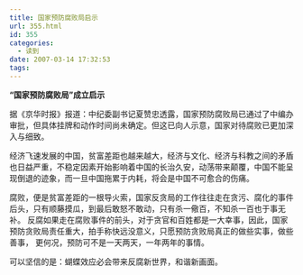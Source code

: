 ```yaml
---
title: 国家预防腐败局启示
url: 355.html
id: 355
categories:
  - 读到
date: 2007-03-14 17:32:53
tags:
---
```


**“国家预防腐败局”成立启示**

  
据《京华时报》报道：中纪委副书记夏赞忠透露，国家预防腐败局已通过了中编办审批，但具体挂牌和动作时间尚未确定。但这已向人示意，国家对待腐败已更加深入与细致。  
  
经济飞速发展的中国，贫富差距也越来越大，经济与文化、经济与科教之间的矛盾也日益严重，不稳定因素开始影响着中国的长治久安，动荡带来颠覆，中国不能呈现倒退的迹象，而一旦中国拖累于内耗，将会是中国不可愈合的伤痛。  
  
腐败，便是贫富差距的一根导火索，国家反贪局的工作往往走在贪污、腐化的事件后头，只有顺藤摸瓜，到最后敢怒不敢动，只有杀一儆百，不知杀一百也于事无补。 反腐如果走在腐败事件的前头，对于贪官和百姓都是一大幸事，因此，国家预防贪败局责任重大，拍手称快远没意义，只愿预防贪败局真正的做些实事，做些善事， 更何况，预防可不是一天两天，一年两年的事情。  
  
可以坚信的是：蝴蝶效应必会带来反腐新世界，和谐新画面。